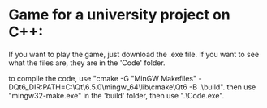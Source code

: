 # Game for a university project on C++:

If you want to play the game, just download the .exe file. If you want to see what the files are, they are in the 'Code' folder.

to compile the code, use "cmake -G "MinGW Makefiles" -DQt6_DIR:PATH=C:\Qt\6.5.0\mingw_64\lib\cmake\Qt6 -B .\build". then use "mingw32-make.exe" in the 'build' folder, then use ".\Code.exe".
